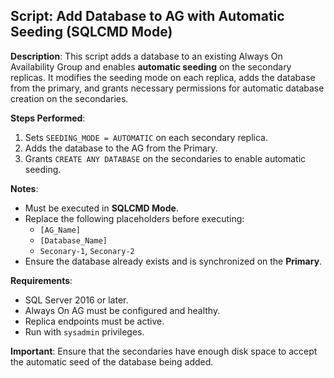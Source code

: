 ## Script: Add Database to AG with Automatic Seeding (SQLCMD Mode)

**Description**:
This script adds a database to an existing Always On Availability Group and enables **automatic seeding** on the secondary replicas. It modifies the seeding mode on each replica, adds the database from the primary, and grants necessary permissions for automatic database creation on the secondaries.

**Steps Performed**:
1. Sets `SEEDING_MODE = AUTOMATIC` on each secondary replica.
2. Adds the database to the AG from the Primary.
3. Grants `CREATE ANY DATABASE` on the secondaries to enable automatic seeding.

**Notes**:
- Must be executed in **SQLCMD Mode**.
- Replace the following placeholders before executing:
  - `[AG_Name]`
  - `[Database_Name]`
  - `Seconary-1`, `Seconary-2`
- Ensure the database already exists and is synchronized on the **Primary**.

**Requirements**:
- SQL Server 2016 or later.
- Always On AG must be configured and healthy.
- Replica endpoints must be active.
- Run with `sysadmin` privileges.

**Important**:
Ensure that the secondaries have enough disk space to accept the automatic seed of the database being added.
